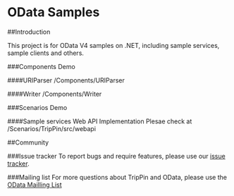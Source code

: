 OData Samples
=============

##Introduction

This project is for OData V4 samples on .NET, including sample services, sample clients and others.

###Components Demo

####URIParser
/Components/URIParser

####Writer
/Components/Writer

###Scenarios Demo

####Sample services Web API Implementation
Plesae check at /Scenarios/TripPin/src/webapi

##Community

###Issue tracker
To report bugs and require features, please use our [issue tracker](https://github.com/OData/ODataSamples/issues).

###Mailing list
For more questions about TripPin and OData, please use the [OData Mailling List](http://www.odata.org/join-the-odata-discussion/)
